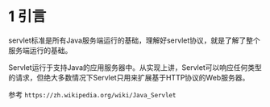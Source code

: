 # 1 引言
servlet标准是所有Java服务端运行的基础，理解好servlet协议，就是了解了整个服务端运行的基础。

Servlet运行于支持Java的应用服务器中。从实现上讲，Servlet可以响应任何类型的请求，但绝大多数情况下Servlet只用来扩展基于HTTP协议的Web服务器。

参考 `https://zh.wikipedia.org/wiki/Java_Servlet`

